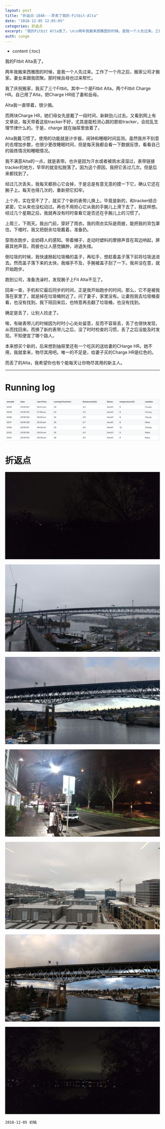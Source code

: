 ```yaml
---
layout: post
title: "折返点-1848---弄丢了我的-Fitbit-Alta"
date: "2018-12-05 12:05:05"
categories: 折返点
excerpt: "我的Fitbit Alta丢了。\n\n两年我搬来西雅图的时候，是我一个人先过来。工作了一个月之后，搬家公司才搬家。妻女来跟我团聚。那时候岳母也过来帮忙。\n\n我了庆祝搬家，我买了三个Fitbit。其中一个是Fitbit Alta，两个Fitbit Charge HR。自己用了Alta，把Charge HR给了妻和岳母。 \n\n Alta我一直带着，很少摘..."
auth: conge
---
```

* content
{:toc}

我的Fitbit Alta丢了。

两年我搬来西雅图的时候，是我一个人先过来。工作了一个月之后，搬家公司才搬家。妻女来跟我团聚。那时候岳母也过来帮忙。

我了庆祝搬家，我买了三个Fitbit。其中一个是Fitbit Alta，两个Fitbit Charge HR。自己用了Alta，把Charge HR给了妻和岳母。

Alta我一直带着，很少摘。

而两块Charge HR，她们母女先是戴了一段时间，新鲜劲儿过去。又看到网上有文章说，每天带着这些tracker不好，尤其是能检测心跳的那些tracker，会扰乱生理节律什么的。于是，charge 就在抽屉里放着了。

Alta我戴习惯了。使用的功能就是计步器，闹钟和睡眠时间监测。虽然我并不刻意的去增加步数，也很少更改睡眠时间，但是每天我都会看一下数据反馈，看看自己的锻炼情况和睡眠情况。

我不满意Alta的一点，就是表带。也许是因为汗水或者被雨水浸湿过，表带链接tracker的地方，早早的就变松脱落了。因为这个原因，我把它丢过几次。但是后来都找到了。

经过几次丢失，我每天都担心它会掉，于是总是有意无意的摸一下它，确认它还在腕子上。每天也得几次的，重新把它扣牢。

上个月，实在受不了了，就买了个新的表带儿换上。毕竟是新的，和tracker结合紧密，它从来也没松动过。再也不用担心它从我的手腕儿上滑下去了，我这样想。经过几个星期之后，我就再没有时时查看它是否还在手腕儿上的习惯了。

上周三，下雨天。我出门前，穿好了雨衣。我的雨衣实际是雨披，能把我的背包罩住。下楼时，我又把厨余垃圾戴着，准备扔。

穿雨衣跑步，会妨碍人的感知。带着帽子，走动时塑料的摩擦声音在耳边响起，屏蔽其他声音。雨披也让人感觉臃肿，进退失措。

倒垃圾的时候，我快速掀起垃圾桶的盖子，再松手，想趁着盖子落下前将垃圾送进去。然而盖子落下来的太快，我缩手不及，手腕被盖子刮了一下。我并没在意，就开始跑步。

跑到公司，准备洗澡时，发现腕子上Fit Alta不见了。

回来一查，手机和它最后同步的时间，正是我开始跑步的时间。那么，它不是被我落在家里了，就是掉在垃圾桶附近了。问了妻子，家里没有。让妻抱我去垃圾桶查看，也没有找到。我下班回来后，也特意再去翻了垃圾桶，也没有找到。

确定是丢了，让别人捡走了。

唉，有破表带儿的时候因为时时小心处处留意，反而不容易丢，丢了也很快发现，从而找回来。而换了新的表带儿之后，没了时时检查的习惯，丢了之后没能及时发现。不知便宜了哪个路人。

本来想买个新的，后来想到抽屉里还有一个吃灰的送给妻的CHarge HR。她不用，我就拿来，物尽其用吧。唯一的不足是，给妻子买的Charge HR是红色的。

而丢了的Alta，我希望你也有个能每天让你物尽其用的新主人。

-----

# Running log
![Running log week 48 2018](/assets/images/折返点/118382-86b22786af2161a7.png)


# 折返点
![20181125.jpg](/assets/images/折返点/118382-fa8c4bd9eba2ff21.jpg)

![20181126.jpg](/assets/images/折返点/118382-6942ca29d34088b3.jpg)

![20181127.jpg](/assets/images/折返点/118382-76d9be138428460c.jpg)

![20181128.jpg](/assets/images/折返点/118382-a7ea3a23386a4a6e.jpg)

![20181129.jpg](/assets/images/折返点/118382-16750a7c694e1988.jpg)

![20181130.jpg](/assets/images/折返点/118382-0b7a2cbcd50b3bf3.jpg)

![20181201.jpg](/assets/images/折返点/118382-32b2e20c77227dbb.jpg)

```
2018-12-05 初稿
```
